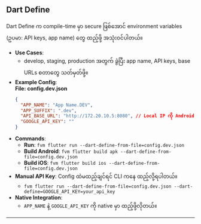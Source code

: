 ## Dart Define

Dart Define က compile-time မှာ secure ဖြစ်အောင် environment variables (ဥပမာ: API keys, app name) တွေ ထည့်ဖို့ အသုံးဝင်ပါတယ်။

- **Use Cases**:
  - develop, staging, production အတွက် ခွဲပြီး app name, API keys, base URLs စတာတွေ သတ်မှတ်ဖို့။
- **Example Config**:  
  **File: config.dev.json**
  ```json
  {
    "APP_NAME": "App Name.DEV",
    "APP_SUFFIX": ".dev",
    "API_BASE_URL": "http://172.20.10.5:8080", // Local IP ကို Android emulator အတွက် သုံးပါ။ iOS မှာ `localhost` အလုပ်လုပ်တယ်။
    "GOOGLE_API_KEY": ""
  }
  ```
- **Commands**:
  - **Run**: `fvm flutter run --dart-define-from-file=config.dev.json`
  - **Build Android**: `fvm flutter build apk --dart-define-from-file=config.dev.json`
  - **Build iOS**: `fvm flutter build ios --dart-define-from-file=config.dev.json`
- **Manual API Key**: Config ထဲမထည့်ချင်ရင် CLI ကနေ ထည့်လို့ရပါတယ်။
  - `fvm flutter run --dart-define-from-file=config.dev.json --dart-define=GOOGLE_API_KEY=your_api_key`
- **Native Integration**:
  - `APP_NAME` နဲ့ `GOOGLE_API_KEY` ကို native မှာ ထည့်ဖို့လိုတယ်။

---
